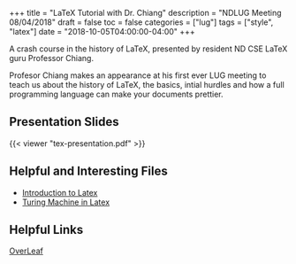 +++
title = "LaTeX Tutorial with Dr. Chiang"
description = "NDLUG Meeting 08/04/2018"
draft = false
toc = false
categories = ["lug"]
tags = ["style", "latex"]
date = "2018-10-05T04:00:00-04:00"
+++

A crash course in the history of LaTeX, presented by resident ND CSE LaTeX guru Professor Chiang.

<!--more-->

Profesor Chiang makes an appearance at his first ever LUG meeting to teach us about the history of LaTeX, the basics, intial hurdles and how a full programming language can make your documents prettier.

## Presentation Slides
{{< viewer "tex-presentation.pdf" >}}

## Helpful and Interesting Files
- [Introduction to Latex](/latex/tex.pdf)
- [Turing Machine in Latex](/latex/tm.tex)


## Helpful Links
[OverLeaf](https://www.overleaf.com)


